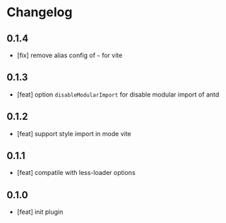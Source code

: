 # Changelog

## 0.1.4

- [fix] remove alias config of `~` for vite

## 0.1.3

- [feat] option `disableModularImport` for disable modular import of antd

## 0.1.2

- [feat] support style import in mode vite

## 0.1.1

- [feat] compatile with less-loader options

## 0.1.0

- [feat] init plugin